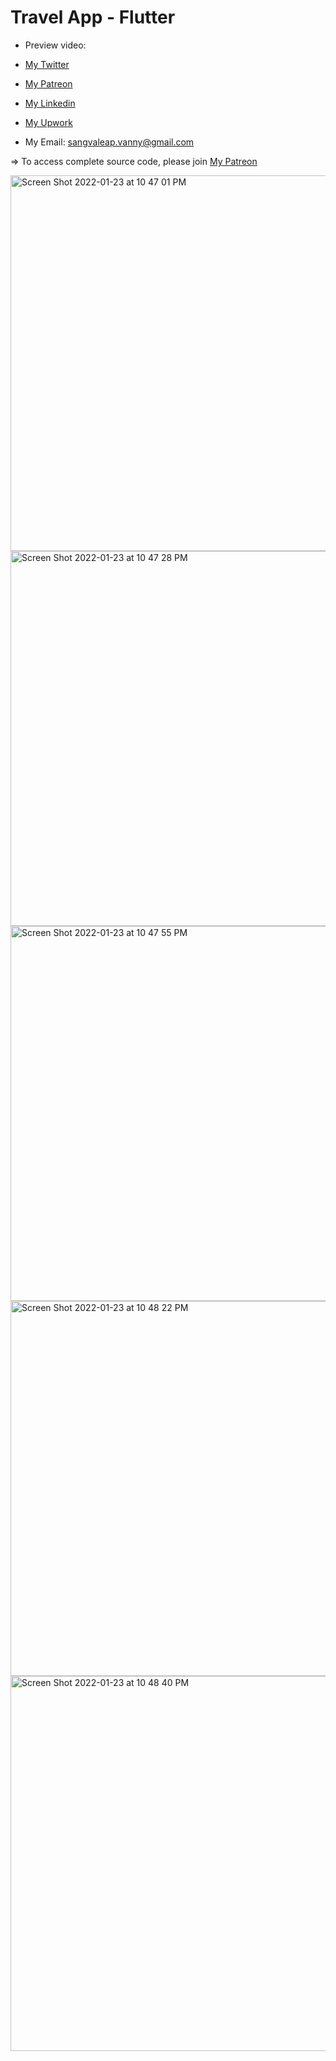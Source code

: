 # Travel App - Flutter

- Preview video: 
- [My Twitter](https://twitter.com/sangvaleap)

- [My Patreon](https://www.patreon.com/sangvaleap)
- [My Linkedin](https://www.linkedin.com/in/sangvaleap-vanny-353b25aa/)
- [My Upwork](https://www.upwork.com/freelancers/~01482fe63544bbcb48)

- My Email: sangvaleap.vanny@gmail.com

=> To access complete source code, please join [My Patreon](https://www.patreon.com/sangvaleap)

<img width="601" alt="Screen Shot 2022-01-23 at 10 47 01 PM" src="https://user-images.githubusercontent.com/86506519/150686686-7387d3e5-4fd8-455d-97f9-1517262fbfc1.png">
<img width="600" alt="Screen Shot 2022-01-23 at 10 47 28 PM" src="https://user-images.githubusercontent.com/86506519/150686697-2147d1cd-85e2-47b3-bea4-c4fb392b04f3.png">
<img width="600" alt="Screen Shot 2022-01-23 at 10 47 55 PM" src="https://user-images.githubusercontent.com/86506519/150686705-088bb062-671f-4c97-bc21-f7c1fda5c8dd.png">
<img width="600" alt="Screen Shot 2022-01-23 at 10 48 22 PM" src="https://user-images.githubusercontent.com/86506519/150686715-e2e464d6-e5bc-4f45-bd52-dba7c64ee96b.png">
<img width="600" alt="Screen Shot 2022-01-23 at 10 48 40 PM" src="https://user-images.githubusercontent.com/86506519/150686718-441c92c8-566f-44c9-a475-f0b323646237.png">

